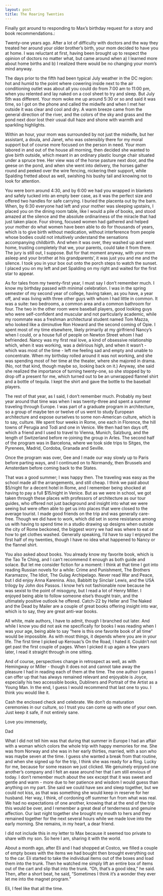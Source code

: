 ```yaml
---
layout: post
title: The Roaring Twenties
---
```

Finally got around to responding to Max’s birthday request for a story and book recommendations.:

Twenty-one years ago. After a lot of difficulty with doctors and the way they treated her around your older brother’s birth, your mom decided to have you at home. I was reluctant at first, having been brought up to respect the opinion of doctors no matter what, but came around when a) I learned more about home births and b) I realized there would be no changing your mom’s mind anyway. 
 
The days prior to the fifth had been typical July weather in the DC region: hot and humid to the point where cowering inside next to the air conditioning outlet was about all you could do from 7:00 am to 11:00 pm, when you relented and lay naked on a cool sheet to try and sleep. But July 5th was different. Your mom woke me up around 5:30 or so and said it was time, so I got on the phone and called the midwife and when I met her outside it was clear and cool and dry. A warm breeze came from the general direction of the river, and the colors of the sky and grass and the pond next door lost their usual dull haze and shone with warmth and sparkling highlights.

Within an hour, your mom was surrounded by not just the midwife, but her assistant, a doula, and Janet, who was ostensibly there for my moral support but of course more focused on the person in need. Your mom labored in and out of the house all morning, then decided she wanted to give birth outside, which meant in an ordinary plastic lounge chair situated under a spruce tree. Her view was of the horse pasture next door, and the geese on the pond, and when she went into delivery, the horses gather round and peeked over the wire fencing, nickering their support, while Spalding fretted about as well, swishing his bushy tail and knowing not to look for attention.
 
You were born around 4:30, and by 6:00 we had you wrapped in blankets and safely tucked into an empty beer case, as it was the perfect size and offered two handles for safe carrying. I buried the placenta out by the barn. When, by 6:30 everyone had left and your mother was sleeping upstairs, I placed you on the dining room table, like I would a pile of books, and stood amazed at the silence and the absolute ordinariness of the miracle that had just taken place. Four strong, focused women had gathered and helped your mother do what women have been able to do for thousands of years, which is to give birth without medication, without interference from people whose bodies could not intuitively understand the sensations accompanying childbirth. And when it was over, they washed up and went home, trusting completely that we, your parents, could take it from there. The jury is still out, I suppose. But for that moment anyway, with your mom asleep and your brother at his grandparents’, it was just you and me and the silence. I took you in your box out onto the porch steps to watch the sunset. I placed you on my left and pet Spalding on my right and waited for the first star to appear.
 
As for tales from my twenty-first year, I must say I don’t remember much. I know my birthday passed with minimal celebration. I was in the spring semester of my second year of college, having taken, as you have, a year off, and was living with three other guys with whom I had little in common. It was a suite: two bedrooms, a common area and a common bathroom for four. The two in the other room were baseball players, good looking guys who were self-confident and muscular and not particularly academic, while my roommate was a freshman architectural student named Tom Mazza, who looked like a diminutive Ron Howard and the second coming of Opie. I spent most of my time elsewhere, likely primarily at my girlfriend Nancy’s when I could, or a house full of people on Newton Street whom I had befriended. Nancy was my first real love, a kind of obsessive relationship which, when it was working, was a delirious high, and when it wasn’t - which was most of the time - left me feeling sad and empty and unable to concentrate. When my birthday rolled around it was not working, and she was spending most of her time at the theater, where she majored in drama. (No, not that kind, though maybe so, looking back on it.) Anyway, she said she realized the importance of turning twenty-one, so she stopped by to drop off a present for me, which turned out to be an unwrapped flannel shirt and a bottle of tequila. I kept the shirt and gave the bottle to the baseball players.
 
The rest of that year, as I said, I don’t remember much. Probably my best year around that time was when I was twenty-three and spent a summer traveling through Europe. I was part of a graduate program in architecture, so a group of maybe ten or twelve of us went to study European architecture and expose ourselves to some non-American culture, which is to say, culture. We spent four weeks in Rome, one each in Florence, the hill towns of Perugia and Todi and one in Venice. We then had ten days off, which a friend and I used to travel to Vienna, Munich, Salzburg, and the length of Switzerland before re-joining the group in Arles. The second half of the program was in Barcelona, where we took side trips to Sitges, the Pyrenees, Madrid, Cordoba, Granada and Seville.
 
Once the program was over, Gee and I made our way slowly up to Paris before parting ways, and I continued on to Normandy, then Brussels and Amsterdam before coming back to the States.
 
That was a good summer; I was happy then. The traveling was easy as the school made all the arrangements, and still cheap. I think we paid about $5/night for a decent hotel in Rome, and I remember being shocked at having to pay a full $15/night in Venice. But as we were in school, we got taken through these places with professors of architecture as our tour guides, who offered not just background and insight into what we were seeing but were often able to get us into places that were closed to the average tourist. I made good friends on the trip and was generally care-free. Though we did have to work, which did set in some resistance among us with having to spend time in a studio drawing up designs when outside the city of Rome beckoned, the biggest worry we had was where to eat or how to get clothes washed. Generally speaking, I’d have to say I enjoyed the first half of my twenties, though I have no idea what happened to Nancy or the flannel shirt.
 
You also asked about books. You already know my favorite book, which is the Tao Te Ching, and I can’t recommend it enough as both guide and solace. But let me consider fiction for a moment: I think at that time I got into reading Russian novels for a while: Crime and Punishment, The Brothers Karamazov, The Idiot, The Gulag Archipelago. Never read War and Peace, but I did enjoy Anna Karenina. Also, Babbitt by Sinclair Lewis, and the USA trilogy by John dos Passos. I know he’s not fashionable now because he was sexist to the point of misogyny, but I read a lot of Henry Miller. I enjoyed being able to follow someone else’s thought train, and the ultimately positive outlook he offered. Catch-22 by Heller and The Naked and the Dead by Mailer are a couple of great books offering insight into war, which is to say, they are great anti-war books. 
 
All white, male authors, I have to admit, though I branched out later. And while I know you did not ask me specifically for books I was reading when I was your age, being able to say “here is this one favorite book of all time” would be impossible. As with most things, it depends where you are in your life. The first time I picked up Kerouac’s On the Road, I hated it. Couldn’t not get past the first couple of pages. When I picked it up again a few years later, I read it straight through in one sitting. 
 
And of course, perspectives change in retrospect as well, as with Hemingway or Miller - though it does not and cannot take away the pleasure I had in reading each of them at the time. The one author I guess I can offer up that has always remained relevant and enjoyable is Joyce, especially his two accessible books, Dubliners and Portrait of the Artist as a Young Man. In the end, I guess I would recommend that last one to you. I think you would like it. 
 
Cash the enclosed check and celebrate. We don’t do maturation ceremonies in our culture, so I trust you can come up with one of your own. Just keep it safe, if not entirely sane.
 
Love you immensely,
 
Dad


What I did not tell him was that during that summer in Europe I had an affair with a woman which colors the whole trip with happy memories for me. She was from Norway and she was in her early thirties, married, with a son who was maybe seven at the time. I guess she wanted a break from that routine, and when she signed up for the trip, I think she was ready for a fling. Lucky for me, because for some reason we just clicked. We genuinely enjoyed one another’s company and I felt an ease around her that I am still envious of today. I don’t remember much about the sex except that it was sweet and gentle and warm - more due to her patience and wisdom I would guess than anything on my part. She said we could have sex and sleep together, but we could not kiss, as that was something she would keep in reserve for her husband. Her way, I think, of cordoning off summer fun from what was real. We had no expectations of one another, knowing that at the end of the trip this would be over, and I remember a great deal of tenderness and genuine affection. Our last night together she brought my mouth to hers and they remained together for the next several hours while we made love into the early morning. She remains, in my heart, a dear friend.

I did not include this in my letter to Max because it seemed too private to share with my son. So here I am, sharing it with the world. 

About a month ago, after Eli and I had shopped at Costco, we filled a couple of empty boxes with the items we had bought then brought everything out to the car. Eli started to take the individual items out of the boxes and load them into the trunk. Then he watched me simply lift an entire box of items out of the cart and slip that into the trunk. “Oh, that’s a good idea,” he said. Then, after a short beat, he said, “Sometimes I think it’s a wonder they ever let me into the magnet program.”

Eli, I feel like that all the time. 

